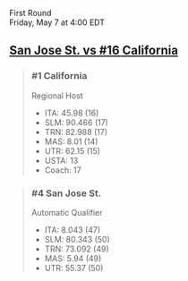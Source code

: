 First Round  
Friday, May 7 at 4:00 EDT
## [San Jose St. vs #16 California](https://www.ncaa.com/game/5833650) 

> ### #1 California  
> Regional Host  
> - ITA: 45.98 (16)  
> - SLM: 90.466 (17)  
> - TRN: 82.988 (17)  
> - MAS: 8.01 (14)  
> - UTR: 62.15 (15)  
> - USTA: 13  
> - Coach: 17  

> ### #4 San Jose St.  
> Automatic Qualifier  
> - ITA: 8.043 (47)  
> - SLM: 80.343 (50)  
> - TRN: 73.092 (49)  
> - MAS: 5.94 (49)  
> - UTR: 55.37 (50)  
